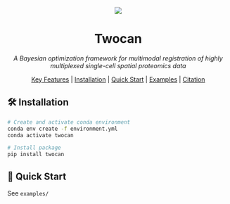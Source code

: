 
<div align="center">



<p align="center"><img src="https://github.com/user-attachments/assets/1cad2a1e-ca87-474e-96de-fd6b02560771" />
</p>

# Twocan

*A Bayesian optimization framework for multimodal registration of highly multiplexed single-cell spatial proteomics data*

[Key Features](#key-features) | [Installation](#installation) | [Quick Start](#quick-start) | [Examples](#examples) | [Citation](#citation)

</div>

## 🛠️ Installation

```bash
# Create and activate conda environment
conda env create -f environment.yml
conda activate twocan

# Install package
pip install twocan
```

## 🚀 Quick Start

See `examples/`
